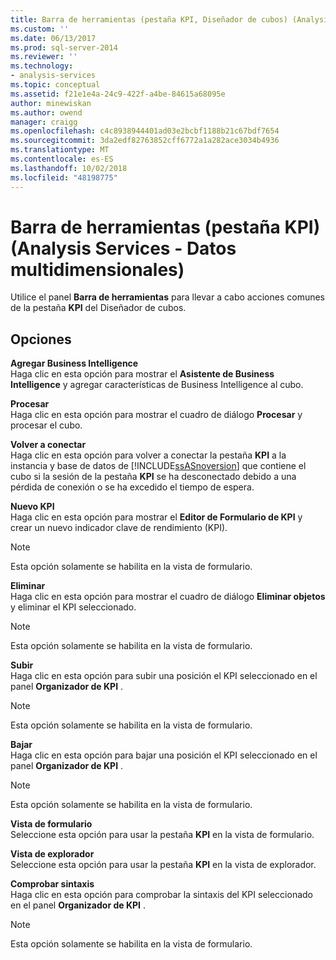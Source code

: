 ```yaml
---
title: Barra de herramientas (pestaña KPI, Diseñador de cubos) (Analysis Services - datos multidimensionales) | Microsoft Docs
ms.custom: ''
ms.date: 06/13/2017
ms.prod: sql-server-2014
ms.reviewer: ''
ms.technology:
- analysis-services
ms.topic: conceptual
ms.assetid: f21e1e4a-24c9-422f-a4be-84615a68095e
author: minewiskan
ms.author: owend
manager: craigg
ms.openlocfilehash: c4c8938944401ad03e2bcbf1188b21c67bdf7654
ms.sourcegitcommit: 3da2edf82763852cff6772a1a282ace3034b4936
ms.translationtype: MT
ms.contentlocale: es-ES
ms.lasthandoff: 10/02/2018
ms.locfileid: "48198775"
---
```

# <a name="toolbar-kpis-tab-cube-designer-analysis-services---multidimensional-data"></a>Barra de herramientas (pestaña KPI) (Analysis Services - Datos multidimensionales)
  Utilice el panel **Barra de herramientas** para llevar a cabo acciones comunes de la pestaña **KPI** del Diseñador de cubos.  
  
## <a name="options"></a>Opciones  
 **Agregar Business Intelligence**  
 Haga clic en esta opción para mostrar el **Asistente de Business Intelligence** y agregar características de Business Intelligence al cubo.  
  
 **Procesar**  
 Haga clic en esta opción para mostrar el cuadro de diálogo **Procesar** y procesar el cubo.  
  
 **Volver a conectar**  
 Haga clic en esta opción para volver a conectar la pestaña **KPI** a la instancia y base de datos de [!INCLUDE[ssASnoversion](../includes/ssasnoversion-md.md)] que contiene el cubo si la sesión de la pestaña **KPI** se ha desconectado debido a una pérdida de conexión o se ha excedido el tiempo de espera.  
  
 **Nuevo KPI**  
 Haga clic en esta opción para mostrar el **Editor de Formulario de KPI** y crear un nuevo indicador clave de rendimiento (KPI).  
  
> [!NOTE]  
>  Esta opción solamente se habilita en la vista de formulario.  
  
 **Eliminar**  
 Haga clic en esta opción para mostrar el cuadro de diálogo **Eliminar objetos** y eliminar el KPI seleccionado.  
  
> [!NOTE]  
>  Esta opción solamente se habilita en la vista de formulario.  
  
 **Subir**  
 Haga clic en esta opción para subir una posición el KPI seleccionado en el panel **Organizador de KPI** .  
  
> [!NOTE]  
>  Esta opción solamente se habilita en la vista de formulario.  
  
 **Bajar**  
 Haga clic en esta opción para bajar una posición el KPI seleccionado en el panel **Organizador de KPI** .  
  
> [!NOTE]  
>  Esta opción solamente se habilita en la vista de formulario.  
  
 **Vista de formulario**  
 Seleccione esta opción para usar la pestaña **KPI** en la vista de formulario.  
  
 **Vista de explorador**  
 Seleccione esta opción para usar la pestaña **KPI** en la vista de explorador.  
  
 **Comprobar sintaxis**  
 Haga clic en esta opción para comprobar la sintaxis del KPI seleccionado en el panel **Organizador de KPI** .  
  
> [!NOTE]  
>  Esta opción solamente se habilita en la vista de formulario.  
  
  
